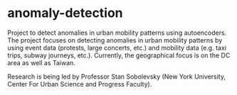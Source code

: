 # anomaly-detection
Project to detect anomalies in urban mobility patterns using autoencoders. The project focuses on detecting anomalies in urban mobility patterns by using event data (protests, large concerts, etc.) and mobility data (e.g. taxi trips, subway journeys, etc.). Currently, the geographical focus is on the DC area as well as Taiwan.

Research is being led by Professor Stan Sobolevsky (New York University, Center For Urban Science and Progress Faculty).
